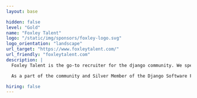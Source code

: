 ```yaml
---
layout: base

hidden: false
level: "Gold"
name: "Foxley Talent"
logo: "/static/img/sponsors/foxley-logo.svg"
logo_orientation: "landscape"
url_target: "https://www.foxleytalent.com/"
url_friendly: "foxleytalent.com"
description: |
  Foxley Talent is the go-to recruiter for the django community. We specialise in helping django engineers move jobs with great companies. Speak to us throughout the conference for job opportunities, hiring solutions and career advice.

  As a part of the community and Silver Member of the Django Software Foundation we also donate 5% percentage of our profits back into the django ecosystem.

hiring: false
---
```


